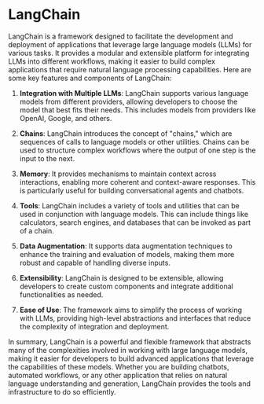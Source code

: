 # LangChain

LangChain is a framework designed to facilitate the development and deployment of applications that leverage large language models (LLMs) for various tasks. It provides a modular and extensible platform for integrating LLMs into different workflows, making it easier to build complex applications that require natural language processing capabilities. Here are some key features and components of LangChain:

1. **Integration with Multiple LLMs**: LangChain supports various language models from different providers, allowing developers to choose the model that best fits their needs. This includes models from providers like OpenAI, Google, and others.

2. **Chains**: LangChain introduces the concept of "chains," which are sequences of calls to language models or other utilities. Chains can be used to structure complex workflows where the output of one step is the input to the next.

3. **Memory**: It provides mechanisms to maintain context across interactions, enabling more coherent and context-aware responses. This is particularly useful for building conversational agents and chatbots.

4. **Tools**: LangChain includes a variety of tools and utilities that can be used in conjunction with language models. This can include things like calculators, search engines, and databases that can be invoked as part of a chain.

5. **Data Augmentation**: It supports data augmentation techniques to enhance the training and evaluation of models, making them more robust and capable of handling diverse inputs.

6. **Extensibility**: LangChain is designed to be extensible, allowing developers to create custom components and integrate additional functionalities as needed.

7. **Ease of Use**: The framework aims to simplify the process of working with LLMs, providing high-level abstractions and interfaces that reduce the complexity of integration and deployment.

In summary, LangChain is a powerful and flexible framework that abstracts many of the complexities involved in working with large language models, making it easier for developers to build advanced applications that leverage the capabilities of these models. Whether you are building chatbots, automated workflows, or any other application that relies on natural language understanding and generation, LangChain provides the tools and infrastructure to do so efficiently.
